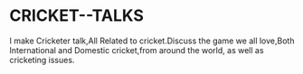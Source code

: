 # CRICKET--TALKS
I make Cricketer talk,All Related to cricket.Discuss the game we all love,Both International and Domestic cricket,from around the world,
as well as cricketing issues.
